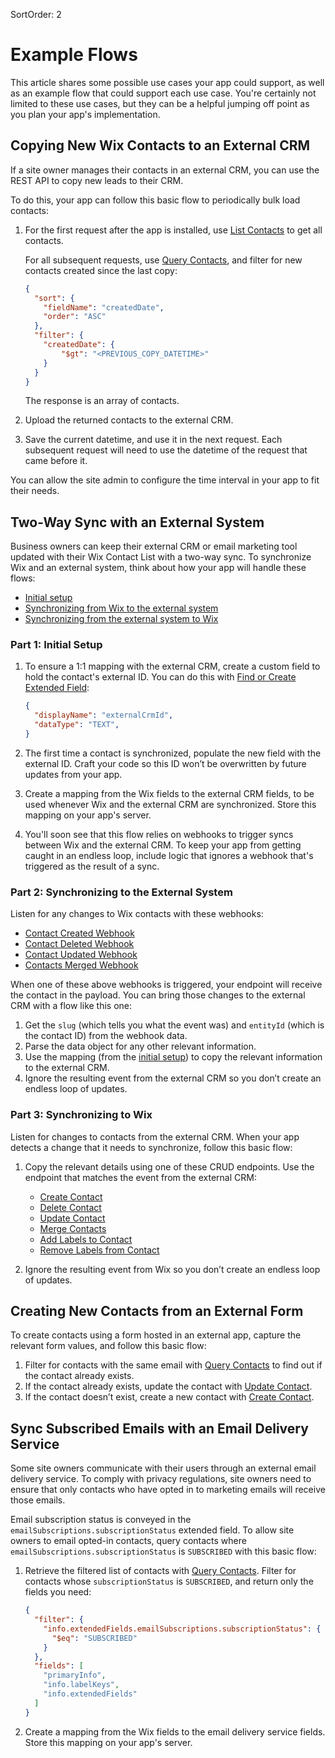 SortOrder: 2
# Example Flows

This article shares some possible use cases your app could support,
as well as an example flow that could support each use case.
You're certainly not limited to these use cases,
but they can be a helpful jumping off point
as you plan your app's implementation.

## Copying New Wix Contacts to an External CRM

If a site owner manages their contacts in an external CRM,
you can use the REST API to copy new leads to their CRM.

To do this, your app can follow this basic flow
to periodically bulk load contacts:

1. For the first request after the app is installed, use
    [List Contacts][list-contacts] to get all contacts.

    For all subsequent requests, use [Query Contacts][query-contacts],
    and filter for new contacts created since the last copy:

    ```json
    {
      "sort": {
        "fieldName": "createdDate",
        "order": "ASC"
      },
      "filter": {
        "createdDate": {
            "$gt": "<PREVIOUS_COPY_DATETIME>"
        }
      }
    }
    ```

    The response is an array of contacts.

2. Upload the returned contacts to the external CRM.

3. Save the current datetime, and use it in the next request.
    Each subsequent request will need to use the datetime
    of the request that came before it.

You can allow the site admin to configure the time interval in your app
to fit their needs.

## Two-Way Sync with an External System

Business owners can keep their external CRM or email marketing tool
updated with their Wix Contact List with a two-way sync.
To synchronize Wix and an external system,
think about how your app will handle these flows:

- [Initial setup][initial-setup]
- [Synchronizing from Wix to the external system][sync-to-external]
- [Synchronizing from the external system to Wix][sync-to-wix]

### Part 1: Initial Setup

1. To ensure a 1:1 mapping with the external CRM,
    create a custom field to hold the contact's external ID.
    You can do this with
    [Find or Create Extended Field][find-create-field]:

    ```json
    {
      "displayName": "externalCrmId",
      "dataType": "TEXT",
    }
    ```

2. The first time a contact is synchronized,
    populate the new field with the external ID.
    Craft your code so this ID won’t be overwritten
    by future updates from your app.

3. Create a mapping from the Wix fields to the external CRM fields,
    to be used whenever Wix and the external CRM are synchronized.
    Store this mapping on your app's server.

4. You'll soon see that this flow relies on webhooks to trigger syncs
    between Wix and the external CRM.
    To keep your app from getting caught in an endless loop,
    include logic that ignores a webhook that's triggered
    as the result of a sync.

### Part 2: Synchronizing to the External System

Listen for any changes to Wix contacts with these webhooks:

- [Contact Created Webhook][hook-contact-created]
- [Contact Deleted Webhook][hook-contact-deleted]
- [Contact Updated Webhook][hook-contact-updated]
- [Contacts Merged Webhook][hook-contacts-merged]

When one of these above webhooks is triggered,
your endpoint will receive the contact in the payload.
You can bring those changes to the external CRM with a flow like this one:

1. Get the `slug` (which tells you what the event was)
    and `entityId` (which is the contact ID) from the webhook data.
2. Parse the data object for any other relevant information.
3. Use the mapping (from the [initial setup][initial-setup])
    to copy the relevant information to the external CRM.
4. Ignore the resulting event from the external CRM
    so you don’t create an endless loop of updates.

### Part 3: Synchronizing to Wix

Listen for changes to contacts from the external CRM.
When your app detects a change that it needs to synchronize,
follow this basic flow:

1. Copy the relevant details using one of these CRUD endpoints.
    Use the endpoint that matches the event from the external CRM:

    - [Create Contact][create-contact]
    - [Delete Contact][delete-contact]
    - [Update Contact][update-contact]
    - [Merge Contacts][merge-contacts]
    - [Add Labels to Contact][add-labels]
    - [Remove Labels from Contact][remove-labels]

2. Ignore the resulting event from Wix
    so you don’t create an endless loop of updates.

## Creating New Contacts from an External Form

To create contacts using a form hosted in an external app,
capture the relevant form values, and follow this basic flow:

1. Filter for contacts with the same email
    with [Query Contacts][query-contacts]
    to find out if the contact already exists.
2. If the contact already exists,
    update the contact with
    [Update Contact][update-contact].
3. If the contact doesn’t exist,
    create a new contact with
    [Create Contact][create-contact].

## Sync Subscribed Emails with an Email Delivery Service

Some site owners communicate with their users
through an external email delivery service.
To comply with privacy regulations,
site owners need to ensure that only contacts
who have opted in to marketing emails will receive those emails.

Email subscription status is conveyed in the
`emailSubscriptions.subscriptionStatus` extended field.
To allow site owners to email opted-in contacts,
query contacts where `emailSubscriptions.subscriptionStatus` is `SUBSCRIBED`
with this basic flow:

1. Retrieve the filtered list of contacts with [Query Contacts][query-contacts].
    Filter for contacts whose `subscriptionStatus` is `SUBSCRIBED`,
    and return only the fields you need:

    ```json
    {
      "filter": {
        "info.extendedFields.emailSubscriptions.subscriptionStatus": {
          "$eq": "SUBSCRIBED"
        }
      },
      "fields": [
        "primaryInfo",
        "info.labelKeys",
        "info.extendedFields"
      ]
    }
    ```

2. Create a mapping from the Wix fields to the email delivery service fields.
    Store this mapping on your app's server.

[list-contacts]: crm.contacts.contacts-v4.list-contacts
[query-contacts]: crm.contacts.contacts-v4.query-contacts
[find-create-field]: crm.extended-fields.find-or-create-extended-field
[create-contact]: crm.contacts.contacts-v4.create-contact
[delete-contact]: crm.contacts.contacts-v4.delete-contact
[update-contact]: crm.contacts.contacts-v4.update-contact
[merge-contacts]: crm.contacts.contacts-v4.merge-contacts
[add-labels]: crm.contacts.contacts-v4.add-labels-to-contact
[remove-labels]: crm.contacts.contacts-v4.remove-labels-from-contact

[hook-contact-created]: crm.contacts.contacts-v4.contact-created-domain-event
[hook-contact-deleted]: crm.contacts.contacts-v4.contact-deleted-domain-event
[hook-contact-updated]: crm.contacts.contacts-v4.contact-updated-domain-event
[hook-contacts-merged]: crm.contacts.contacts-v4.contact-merged-domain-event

[initial-setup]: #part-1-initial-setup
[sync-to-external]: #part-2-synchronizing-to-the-external-system
[sync-to-wix]: #part-3-synchronizing-to-wix
